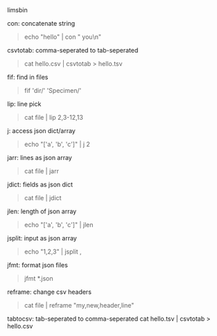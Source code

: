 limsbin

con: concatenate string
> echo "hello" | con " you\n"

csvtotab: comma-seperated to tab-seperated
> cat hello.csv | csvtotab > hello.tsv

fif: find in files
> fif 'dir/' 'Specimen/'

lip: line pick
> cat file | lip 2,3-12,13

j: access json dict/array
> echo "['a', 'b', 'c']" | j 2

jarr: lines as json array
> cat file | jarr

jdict: fields as json dict
> cat file | jdict

jlen: length of json array
> echo "['a', 'b', 'c']" | jlen

jsplit: input as json array
> echo "1,2,3" | jsplit ,

jfmt: format json files
> jfmt *.json

reframe: change csv headers
> cat file | reframe "my,new,header,line"

tabtocsv: tab-seperated to comma-seperated
cat hello.tsv | csvtotab > hello.csv